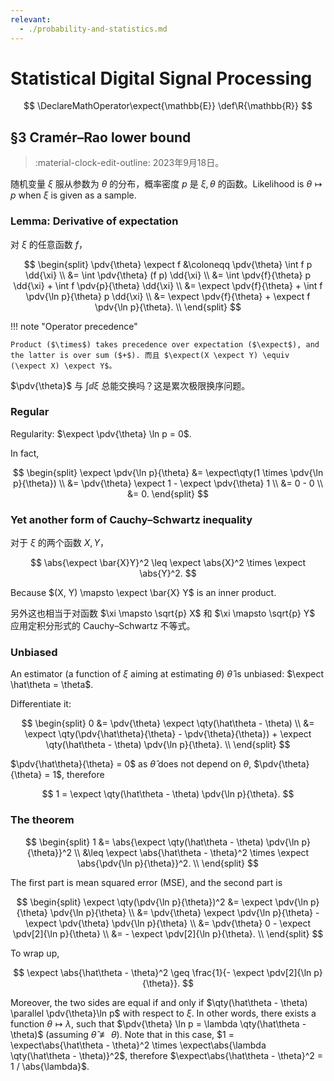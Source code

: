 ```yaml
---
relevant:
  - ./probability-and-statistics.md
---
```


# Statistical Digital Signal Processing

$$
\DeclareMathOperator\expect{\mathbb{E}}
\def\R{\mathbb{R}}
$$

## §3 Cramér–Rao lower bound

> :material-clock-edit-outline: 2023年9月18日。

随机变量 $\xi$ 服从参数为 $\theta$ 的分布，概率密度 $p$ 是 $\xi, \theta$ 的函数。Likelihood is $\theta \mapsto p$ when $\xi$ is given as a sample.

### Lemma: Derivative of expectation

对 $\xi$ 的任意函数 $f$，

$$
\begin{split}
\pdv{\theta} \expect f
&\coloneqq \pdv{\theta} \int f p \dd{\xi} \\
&= \int \pdv{\theta} (f p) \dd{\xi} \\
&= \int \pdv{f}{\theta} p \dd{\xi} + \int f \pdv{p}{\theta} \dd{\xi} \\
&= \expect \pdv{f}{\theta} + \int f \pdv{\ln p}{\theta} p \dd{\xi} \\
&= \expect \pdv{f}{\theta} + \expect f \pdv{\ln p}{\theta}. \\
\end{split}
$$

!!! note "Operator precedence"

    Product ($\times$) takes precedence over expectation ($\expect$), and the latter is over sum ($+$). 而且 $\expect(X \expect Y) \equiv (\expect X) \expect Y$。

$\pdv{\theta}$ 与 $\int \dd{\xi}$ 总能交换吗？这是累次极限换序问题。

### Regular

Regularity: $\expect \pdv{\theta} \ln p = 0$.

In fact,

$$
\begin{split}
\expect \pdv{\ln p}{\theta}
&= \expect\qty(1 \times \pdv{\ln p}{\theta}) \\
&= \pdv{\theta} \expect 1 - \expect \pdv{\theta} 1 \\
&= 0 - 0 \\
&= 0.
\end{split}
$$

### Yet another form of Cauchy–Schwartz inequality

对于 $\xi$ 的两个函数 $X,Y$，

$$
\abs{\expect \bar{X}Y}^2 \leq \expect \abs{X}^2 \times \expect \abs{Y}^2.
$$

Because $(X, Y) \mapsto \expect \bar{X} Y$ is an inner product.

另外这也相当于对函数 $\xi \mapsto \sqrt{p} X$ 和 $\xi \mapsto \sqrt{p} Y$ 应用定积分形式的 Cauchy–Schwartz 不等式。

### Unbiased

An estimator (a function of $\xi$ aiming at estimating $\theta$) $\hat\theta$ is unbiased: $\expect \hat\theta = \theta$.

Differentiate it:

$$
\begin{split}
0
&= \pdv{\theta} \expect \qty(\hat\theta - \theta) \\
&= \expect \qty(\pdv{\hat\theta}{\theta} - \pdv{\theta}{\theta})
    + \expect \qty(\hat\theta - \theta) \pdv{\ln p}{\theta}. \\
\end{split}
$$

$\pdv{\hat\theta}{\theta} = 0$ as $\hat\theta$ does not depend on $\theta$, $\pdv{\theta}{\theta} = 1$, therefore

$$
1 = \expect \qty(\hat\theta - \theta) \pdv{\ln p}{\theta}.
$$

### The theorem

$$
\begin{split}
1
&= \abs{\expect \qty(\hat\theta - \theta) \pdv{\ln p}{\theta}}^2 \\
&\leq \expect \abs{\hat\theta - \theta}^2
    \times \expect \abs{\pdv{\ln p}{\theta}}^2. \\
\end{split}
$$

The first part is mean squared error (MSE), and the second part is

$$
\begin{split}
\expect \qty(\pdv{\ln p}{\theta})^2
&= \expect \pdv{\ln p}{\theta} \pdv{\ln p}{\theta} \\
&= \pdv{\theta} \expect \pdv{\ln p}{\theta}
    - \expect \pdv{\theta} \pdv{\ln p}{\theta} \\
&= \pdv{\theta} 0
    - \expect \pdv[2]{\ln p}{\theta} \\
&= - \expect \pdv[2]{\ln p}{\theta}. \\
\end{split}
$$

To wrap up,

$$
\expect \abs{\hat\theta - \theta}^2
\geq \frac{1}{- \expect \pdv[2]{\ln p}{\theta}}.
$$

Moreover, the two sides are equal if and only if $\qty(\hat\theta - \theta) \parallel \pdv{\theta}\ln p$ with respect to $\xi$. In other words, there exists a function $\theta \mapsto \lambda$, such that $\pdv{\theta} \ln p = \lambda \qty(\hat\theta - \theta)$ (assuming $\hat\theta \not\equiv \theta$). Note that in this case, $1 = \expect\abs{\hat\theta - \theta}^2 \times \expect\abs{\lambda \qty(\hat\theta - \theta)}^2$, therefore $\expect\abs{\hat\theta - \theta}^2 = 1 / \abs{\lambda}$.
